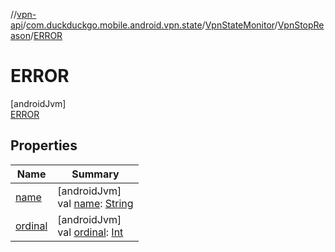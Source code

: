 //[vpn-api](../../../../../index.md)/[com.duckduckgo.mobile.android.vpn.state](../../../index.md)/[VpnStateMonitor](../../index.md)/[VpnStopReason](../index.md)/[ERROR](index.md)

# ERROR

[androidJvm]\
[ERROR](index.md)

## Properties

| Name | Summary |
|---|---|
| [name](../-r-e-s-t-a-r-t/index.md#-372974862%2FProperties%2F165046441) | [androidJvm]<br>val [name](../-r-e-s-t-a-r-t/index.md#-372974862%2FProperties%2F165046441): [String](https://kotlinlang.org/api/latest/jvm/stdlib/kotlin/-string/index.html) |
| [ordinal](../-r-e-s-t-a-r-t/index.md#-739389684%2FProperties%2F165046441) | [androidJvm]<br>val [ordinal](../-r-e-s-t-a-r-t/index.md#-739389684%2FProperties%2F165046441): [Int](https://kotlinlang.org/api/latest/jvm/stdlib/kotlin/-int/index.html) |

